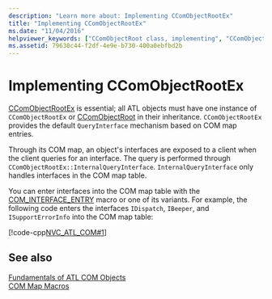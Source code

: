 ```yaml
---
description: "Learn more about: Implementing CComObjectRootEx"
title: "Implementing CComObjectRootEx"
ms.date: "11/04/2016"
helpviewer_keywords: ["CComObjectRoot class, implementing", "CComObjectRootEx class"]
ms.assetid: 79630c44-f2df-4e9e-b730-400a0ebfbd2b
---
```

# Implementing CComObjectRootEx

[CComObjectRootEx](../atl/reference/ccomobjectrootex-class.md) is essential; all ATL objects must have one instance of `CComObjectRootEx` or [CComObjectRoot](../atl/reference/ccomobjectroot-class.md) in their inheritance. `CComObjectRootEx` provides the default `QueryInterface` mechanism based on COM map entries.

Through its COM map, an object's interfaces are exposed to a client when the client queries for an interface. The query is performed through `CComObjectRootEx::InternalQueryInterface`. `InternalQueryInterface` only handles interfaces in the COM map table.

You can enter interfaces into the COM map table with the [COM_INTERFACE_ENTRY](reference/com-interface-entry-macros.md#com_interface_entry) macro or one of its variants. For example, the following code enters the interfaces `IDispatch`, `IBeeper`, and `ISupportErrorInfo` into the COM map table:

[!code-cpp[NVC_ATL_COM#1](../atl/codesnippet/cpp/implementing-ccomobjectrootex_1.h)]

## See also

[Fundamentals of ATL COM Objects](../atl/fundamentals-of-atl-com-objects.md)<br/>
[COM Map Macros](../atl/reference/com-map-macros.md)
